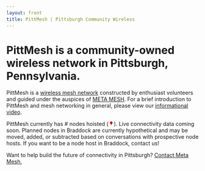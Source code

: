 ```yaml
---
layout: front
title: PittMesh | Pittsburgh Community Wireless
---
```

# PittMesh is a community-owned wireless network in Pittsburgh, Pennsylvania.

PittMesh is a [wireless mesh network](https://en.wikipedia.org/wiki/Wireless_mesh_network)
constructed by enthusiast volunteers and
guided under the auspices of [META MESH](http://www.metamesh.org). For a brief
introduction to PittMesh and mesh networking in general, please view our
[informational video](https://www.youtube.com/watch?v=OvAT7DTspaM).

PittMesh currently has <span id="live">#</span> nodes hoisted (<img alt="Live nodes are red pins." src="/node-data/map-pin-live.svg" style="height: 1em"/>). <span id="planned"> </span> <span id="ptpLinks"> </span> Live connectivity data coming soon. Planned nodes in Braddock are currently hypothetical and may be moved, added, or subtracted based on conversations with prospective node hosts. If you want to be a node host in Braddock, contact us!

Want to help build the future of connectivity in Pittsburgh?
[Contact Meta Mesh.](http://www.metamesh.org/#!contact-meta-mesh/c24vq)
